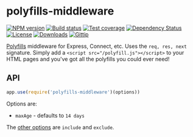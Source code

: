 
# polyfills-middleware

[![NPM version][npm-image]][npm-url]
[![Build status][travis-image]][travis-url]
[![Test coverage][coveralls-image]][coveralls-url]
[![Dependency Status][david-image]][david-url]
[![License][license-image]][license-url]
[![Downloads][downloads-image]][downloads-url]
[![Gittip][gittip-image]][gittip-url]

[Polyfills](https://github.com/polyfills/polyfills) middleware for Express, Connect, etc.
Uses the `req, res, next` signature.
Simply add a `<script src="/polyfill.js"></script>` to your HTML pages
and you've got all the polyfills you could ever need!

## API

```js
app.use(require('polyfills-middleware')(options))
```

Options are:

- `maxAge` - defaults to `14 days`

The [other options](https://github.com/polyfills/polyfills#var-polyfill--polyfillsoptions) are `include` and `exclude`.

[npm-image]: https://img.shields.io/npm/v/polyfills-middleware.svg?style=flat-square
[npm-url]: https://npmjs.org/package/polyfills-middleware
[github-tag]: http://img.shields.io/github/tag/polyfills/middleware.svg?style=flat-square
[github-url]: https://github.com/polyfills/middleware/tags
[travis-image]: https://img.shields.io/travis/polyfills/middleware.svg?style=flat-square
[travis-url]: https://travis-ci.org/polyfills/middleware
[coveralls-image]: https://img.shields.io/coveralls/polyfills/middleware.svg?style=flat-square
[coveralls-url]: https://coveralls.io/r/polyfills/middleware?branch=master
[david-image]: http://img.shields.io/david/polyfills/middleware.svg?style=flat-square
[david-url]: https://david-dm.org/polyfills/middleware
[license-image]: http://img.shields.io/npm/l/polyfills-middleware.svg?style=flat-square
[license-url]: LICENSE
[downloads-image]: http://img.shields.io/npm/dm/polyfills-middleware.svg?style=flat-square
[downloads-url]: https://npmjs.org/package/polyfills-middleware
[gittip-image]: https://img.shields.io/gittip/jonathanong.svg?style=flat-square
[gittip-url]: https://www.gittip.com/jonathanong/
